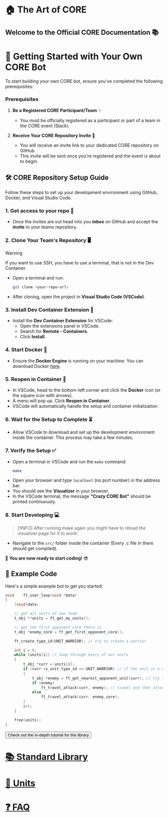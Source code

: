 # 🏠 The Art of CORE
## Welcome to the Official CORE Documentation 📚

# 🚀 Getting Started with Your Own CORE Bot

To start building your own CORE bot, ensure you've completed the following prerequisites:

### Prerequisites
1. **Be a Registered CORE Participant/Team** ✨
   - You must be officially registered as a participant or part of a team in the CORE event (Slack).

2. **Receive Your CORE Repository Invite** 📧
   - You will receive an invite link to your dedicated CORE repository on GitHub.
   - This invite will be sent once you're registered and the event is about to begin.

## 🛠️ CORE Repository Setup Guide

Follow these steps to set up your development environment using GitHub, Docker, and Visual Studio Code.

### 1. Get access to your repo 🍴
- Once the invites are out head into you **inbox** on GitHub and accept the **invite** to your teams repository.

### 2. Clone Your Team's Repository 🖥️
> [!WARNING]
> If you want to use SSH, you have to use a terminal, that is not in the Dev Container.
- Open a terminal and run:
	```bash
	git clone <your-repo-url>
	```
- After cloning, open the project in **Visual Studio Code (VSCode)**.

### 3. Install Dev Container Extension 🔧
- Install the **Dev Container Extension** for VSCode:
	- Open the extensions panel in VSCode.
	- Search for **Remote - Containers**.
	- Click **Install**.

### 4. Start Docker 🐋
- Ensure the **Docker Engine** is running on your machine. You can download Docker [here](https://www.docker.com/products/docker-desktop).

### 5. Reopen in Container 🔄
- In VSCode, head to the bottom-left corner and click the **Docker** icon (or the square icon with arrows).
- A menu will pop up. Click **Reopen in Container**.
- VSCode will automatically handle the setup and container initialization.

### 6. Wait for the Setup to Complete ⏳
- Allow VSCode to download and set up the development environment inside the container. This process may take a few minutes.

### 7. Verify the Setup ✅
- Open a terminal in VSCode and run the `make` command:
	```bash
	make
	```
- Open your browser and type `localhost` (no port number) in the address bar.
- You should see the **Visualizer** in your browser.
- In the VSCode terminal, the message **"Crazy CORE Bot"** should be printed continuously.

### 8. Start Developing 💻
> [!INFO]
> After running make again you might have to reload the visualizer page for it to work!
- Navigate to the `src/` folder inside the container (Every .c file in there should get compiled).

🎉 **You are now ready to start coding!** 😎


## 📝 Example Code
Here's a simple example bot to get you started:

```c
void	ft_user_loop(void *data)
{
	(void)data;

    // get all units of own team
	t_obj **units = ft_get_my_units();

    // get the first opponent core there is
	t_obj *enemy_core = ft_get_first_opponent_core();

	ft_create_type_id(UNIT_WARRIOR); // try to create a warrior

	int i = 0;
	while (units[i]) // loop through every of our units
	{
		t_obj *curr = units[i];
		if (curr->s_unit.type_id == UNIT_WARRIOR) // if the unit is a warrior
		{
			t_obj *enemy = ft_get_nearest_opponent_unit(curr); // try to get the closest core to current unit
			if (enemy)
				ft_travel_attack(curr, enemy); // travel and then attack to the obj
			else
				ft_travel_attack(curr, enemy_core);
		}
		i++;
	}

	free(units);
}
```

<button onclick="inDepthTutorial()" id="in-depth">Check out the in-depth tutorial for the library</button>

# [📚 Standard Library](./standard-library/README.md)

# [👥 Units](./units/README.md)

# [❓ FAQ](./faq.md)

